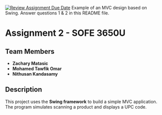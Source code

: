 [![Review Assignment Due Date](https://classroom.github.com/assets/deadline-readme-button-22041afd0340ce965d47ae6ef1cefeee28c7c493a6346c4f15d667ab976d596c.svg)](https://classroom.github.com/a/57HVEcop)
Example of an MVC design based on Swing. Answer questions 1 & 2 in this README file.

# Assignment 2 - SOFE 3650U

## Team Members
- **Zachary Matasic**   
- **Mohamed Tawfik Omar**   
- **Nithusan Kandasamy**

## Description
This project uses the **Swing framework** to build a simple MVC application.  
The program simulates scanning a product and displays a UPC code.




